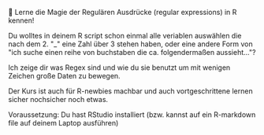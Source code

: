 🚀 Lerne die Magie der Regulären Ausdrücke (regular expressions) in R kennen! 

Du wolltes in deinem R script schon einmal alle veriablen auswählen die nach dem 2. "_" eine Zahl über 3 stehen haben, oder eine andere Form von "ich suche einen reihe von buchstaben die ca. folgendermaßen aussieht..."?

Ich zeige dir was Regex sind und wie du sie benutzt um mit wenigen Zeichen große Daten zu bewegen.

Der Kurs ist auch für R-newbies machbar und auch vortgeschrittene lernen sicher nochsicher noch etwas.

Voraussetzung: Du hast RStudio installiert (bzw. kannst auf ein R-markdown file auf deinem Laptop ausführen)
